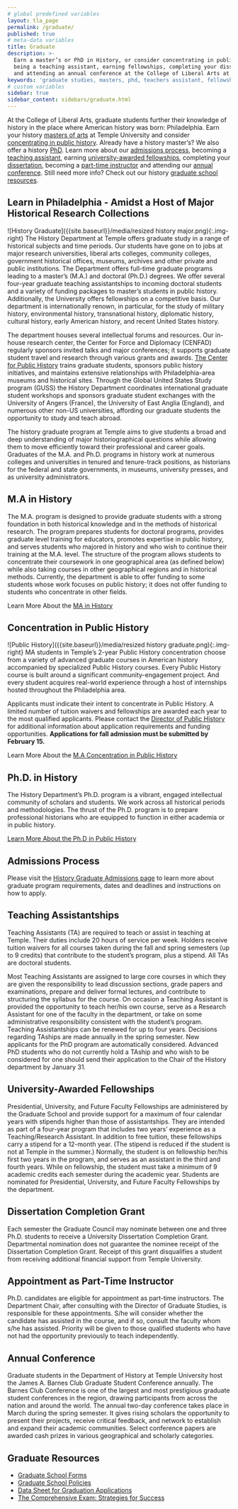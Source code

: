 ```yaml
---
# global predefined variables
layout: tla_page
permalink: /graduate/
published: true
# meta-data variables
title: Graduate
description: >-
  Earn a master’s or PhD in History, or consider concentrating in public history. Learn more about admissions, 
  being a teaching assistant, earning fellowships, completing your dissertation, being a part-time instructor, 
  and attending an annual conference at the College of Liberal Arts at Temple University.
keywords: 'graduate studies, masters, phd, teachers assistant, fellowships, grants, resources' 
# custom variables
sidebar: true
sidebar_content: sidebars/graduate.html
---
```

At the College of Liberal Arts, graduate students further their knowledge of history in the place where American history was born: Philadelphia. Earn your history [masters of arts](#ma-in-history) at Temple University and consider [concentrating in public history](#concentration-in-public-history). Already have a history master’s? We also offer a history [PhD](#phd-in-history). Learn more about our [admissions process](#admissions-process), becoming a [teaching assistant](#teaching-assistantships), earning [university-awarded fellowships](#university-awarded-fellowships), completing your [dissertation](#dissertation-completion-grant), becoming a [part-time instructor](#appointment-as-part-time-instructor) and attending our [annual conference](#annual-conference). Still need more info? Check out our history [graduate school resources](#graduate-resources).

## Learn in Philadelphia - Amidst a Host of Major Historical Research Collections
![History Graduate]({{site.baseurl}}/media/resized history major.png){:.img-right}
The History Department at Temple offers graduate study in a range of historical subjects and time periods. Our students have gone on to jobs at major research universities, liberal arts colleges, community colleges, government historical offices, museums, archives and other private and public institutions. The Department offers full-time graduate programs leading to a master’s (M.A.) and doctoral (Ph.D.) degrees. We offer several four-year graduate teaching assistantships to incoming doctoral students and a variety of funding packages to master’s students in public history. Additionally, the University offers fellowships on a competitive basis. Our department is internationally renown, in particular, for the study of military history, environmental history, transnational history, diplomatic history, cultural history, early American history, and recent United States history.

The department houses several intellectual forums and resources. Our in-house research center, the Center for Force and Diplomacy (CENFAD) regularly sponsors invited talks and major conferences; it supports graduate student travel and research through various grants and awards. [The Center for Public History](http://sites.temple.edu/centerforpublichistory/) trains graduate students, sponsors public history initiatives, and maintains extensive relationships with Philadelphia-area museums and historical sites. Through the Global United States Study program (GUSS) the History Department coordinates international graduate student workshops and sponsors graduate student exchanges with the University of Angers (France), the University of East Anglia (England), and numerous other non-US universities, affording our graduate students the opportunity to study and teach abroad.

The history graduate program at Temple aims to give students a broad and deep understanding of major historiographical questions while allowing them to move efficiently toward their professional and career goals. Graduates of the M.A. and Ph.D. programs in history work at numerous colleges and universities in tenured and tenure-track positions, as historians for the federal and state governments, in museums, university presses, and as university administrators.

## M.A in History
The M.A. program is designed to provide graduate students with a strong foundation in both historical knowledge and in the methods of historical research. The program prepares students for doctoral programs, provides graduate level training for educators, promotes expertise in public history, and serves students who majored in history and who wish to continue their training at the M.A. level. The structure of the program allows students to concentrate their coursework in one geographical area (as defined below) while also taking courses in other geographical regions and in historical methods. Currently, the department is able to offer funding to some students whose work focuses on public history; it does not offer funding to students who concentrate in other fields.

Learn More About the [MA in History](http://bulletin.temple.edu/graduate/scd/cla/history-ma/#text)

## Concentration in Public History
![Public History]({{site.baseurl}}/media/resized history graduate.png){:.img-right}
MA students in Temple’s 2-year Public History concentration choose from a variety of advanced graduate courses in American history accompanied by specialized Public History courses. Every Public History course is built around a significant community-engagement project. And every student acquires real-world experience through a host of internships hosted throughout the Philadelphia area.

Applicants must indicate their intent to concentrate in Public History. A limited number of tuition waivers and fellowships are awarded each year to the most qualified applicants. Please contact the [Director of Public History](mailto:hilowe@temple.edu) for additional information about application requirements and funding opportunities. **Applications for fall admission must be submitted by February 15.**

Learn More About the [M.A Concentration in Public History](https://sites.temple.edu/centerforpublichistory/graduate-program/)

## Ph.D. in History
The History Department’s Ph.D. program is a vibrant, engaged intellectual community of scholars and students. We work across all historical periods and methodologies. The thrust of the Ph.D. program is to prepare professional historians who are equipped to function in either academia or in public history.

[Learn More About the Ph.D in Public History](http://bulletin.temple.edu/graduate/scd/cla/history-phd/#text)

## Admissions Process
Please visit the [History Graduate Admissions page](https://liberalarts.temple.edu/admissions/graduate/history) to learn more about graduate program requirements, dates and deadlines and instructions on how to apply.

## Teaching Assistantships
Teaching Assistants (TA) are required to teach or assist in teaching at Temple. Their duties include 20 hours of service per week. Holders receive tuition waivers for all courses taken during the fall and spring semesters (up to 9 credits) that contribute to the student’s program, plus a stipend. All TAs are doctoral students.

Most Teaching Assistants are assigned to large core courses in which they are given the responsibility to lead discussion sections, grade papers and examinations, prepare and deliver formal lectures, and contribute to structuring the syllabus for the course. On occasion a Teaching Assistant is provided the opportunity to teach her/his own course, serve as a Research Assistant for one of the faculty in the department, or take on some administrative responsibility consistent with the student’s program. Teaching Assistantships can be renewed for up to four years. Decisions regarding TAships are made annually in the spring semester. New applicants for the PhD program are automatically considered. Advanced PhD students who do not currently hold a TAship and who wish to be considered for one should send their application to the Chair of the History department by January 31.

## University-Awarded Fellowships
Presidential, University, and Future Faculty Fellowships are administered by the Graduate School and provide support for a maximum of four calendar years with stipends higher than those of assistantships. They are intended as part of a four-year program that includes two years’ experience as a Teaching/Research Assistant. In addition to free tuition, these fellowships carry a stipend for a 12-month year. (The stipend is reduced if the student is not at Temple in the summer.) Normally, the student is on fellowship her/his first two years in the program, and serves as an assistant in the third and fourth years. While on fellowship, the student must take a minimum of 9 academic credits each semester during the academic year. Students are nominated for Presidential, University, and Future Faculty Fellowships by the department.

## Dissertation Completion Grant
Each semester the Graduate Council may nominate between one and three Ph.D. students to receive a University Dissertation Completion Grant. Departmental nomination does not guarantee the nominee receipt of the Dissertation Completion Grant. Receipt of this grant disqualifies a student from receiving additional financial support from Temple University.

## Appointment as Part-Time Instructor
Ph.D. candidates are eligible for appointment as part-time instructors. The Department Chair, after consulting with the Director of Graduate Studies, is responsible for these appointments. S/he will consider whether the candidate has assisted in the course, and if so, consult the faculty whom s/he has assisted. Priority will be given to those qualified students who have not had the opportunity previously to teach independently. 

## Annual Conference
Graduate students in the Department of History at Temple University host the James A. Barnes Club Graduate Student Conference annually. The Barnes Club Conference is one of the largest and most prestigious graduate student conferences in the region, drawing participants from across the nation and around the world. The annual two-day conference takes place in March during the spring semester.  It gives rising scholars the opportunity to present their projects, receive critical feedback, and network to establish and expand their academic communities. Select conference papers are awarded cash prizes in various geographical and scholarly categories.

## Graduate Resources
- [Graduate School Forms](http://www.temple.edu/grad/forms/index.htm) 
- [Graduate School Policies](http://www.temple.edu/grad/policies/index.htm) 
- [Data Sheet for Graduation Applications](https://liberalarts.temple.edu/sites/liberalarts/files/History_Department_Graduate_Application_Data_Sheet_0.pdf)
- [The Comprehensive Exam: Strategies for Success](https://liberalarts.temple.edu/sites/liberalarts/files/The%20Comprehensive%20Exam.docx)
